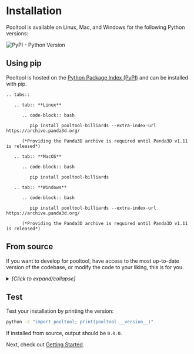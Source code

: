 # Installation

Pooltool is available on Linux, Mac, and Windows for the following Python versions:

![PyPI - Python Version](https://img.shields.io/pypi/pyversions/pooltool-billiards)

## Using pip 

Pooltool is hosted on the [Python Package Index (PyPI)](https://pypi.org/project/pooltool-billiards/) and can be installed with pip.

```{eval-rst}
.. tabs::

   .. tab:: **Linux**

      .. code-block:: bash

         pip install pooltool-billiards --extra-index-url https://archive.panda3d.org/

      (*Providing the Panda3D archive is required until Panda3D v1.11 is released*)

   .. tab:: **MacOS**

      .. code-block:: bash

         pip install pooltool-billiards

   .. tab:: **Windows**

      .. code-block:: bash

         pip install pooltool-billiards --extra-index-url https://archive.panda3d.org/

      (*Providing the Panda3D archive is required until Panda3D v1.11 is released*)
```

## From source

If you want to develop for pooltool, have access to the most up-to-date version of the codebase, or modify the code to your liking, this is for you.

<details><summary style="font-style: italic;">[Click to expand/collapse]</summary>

A small note. If you don't have the ability to create isolated python environments, I would recommend installing `conda` ([here](https://conda.io/projects/conda/en/latest/user-guide/install/index.html)) so you can isolate pooltool from your other business.

**1.** Grab a copy of the codebase.

```bash
cd <A_DIRECTORY_YOU_LIKE>
git clone https://github.com/ekiefl/pooltool.git
cd pooltool
```

**2.** Create a new python environment that uses Python 3.13.0.

If you have `conda`, just run this:

```bash
conda env create -f environment.yml
conda activate pooltool-dev
```

Regardless of how you managed your python environment, please verify you're running `3.13.0`

```bash
$ python
Python 3.13.0 | packaged by Anaconda, Inc. | (main, Oct  7 2024, 16:40:03) [Clang 14.0.6 ] on darwin
Type "help", "copyright", "credits" or "license" for more information.
>>> exit()
```

**3.** Install poetry, a popular python package/environment manager.

If you created your environment with conda (_e.g._ `conda env create -f environment.yml`), poetry is already part of your `pooltool-dev` environment.

Otherwise, install with

```bash
pip install "poetry>=1.8.3"
```

Verify your installation:

```bash
$ poetry --version
Poetry (version 1.8.3)
```

**4.** Install pooltool.

```bash
poetry install --with=dev,docs
pip install -e .

# Intend to contribute? Install the pre-commit hooks.
# This ensures your code is automatically formatted
# to pooltool's code standards before each commit.
pre-commit install
```

**5.** Test out your installation:

```bash
run-pooltool
```

The game window should appear (escape key to exit).

</details>

## Test

Test your installation by printing the version:

```bash
python -c "import pooltool; print(pooltool.__version__)"
```

If installed from source, output should be `0.0.0`.

Next, check out [Getting Started](getting_started/index.md).

